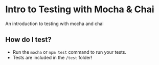 # Intro to Testing with Mocha & Chai
An introduction to testing with mocha and chai

## How do I test?

* Run the `mocha` or `npm test` command to run your tests.
* Tests are included in the `/test` folder!

